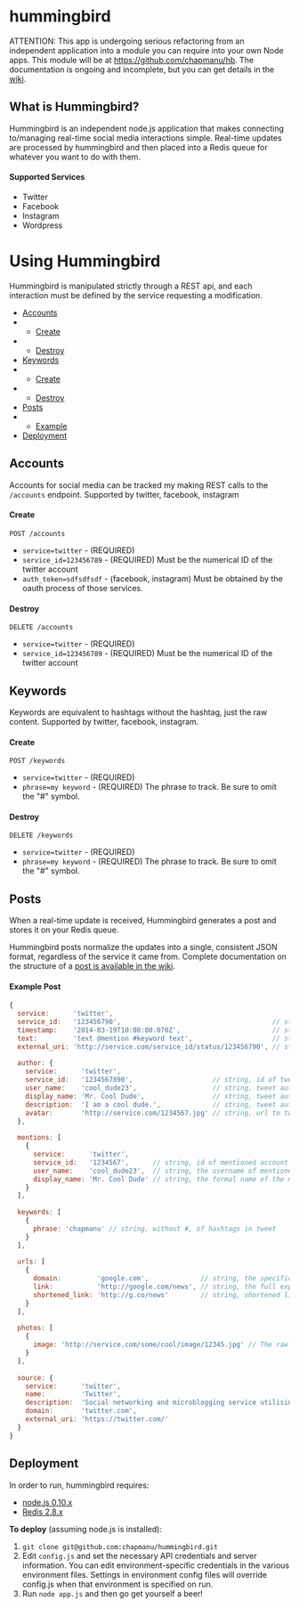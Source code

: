 hummingbird
===========

ATTENTION: This app is undergoing serious refactoring from an independent application into a module you can require into your own Node apps. This module will be at https://github.com/chapmanu/hb. The documentation is ongoing and incomplete, but you can get details in the [wiki](https://github.com/chapmanu/hummingbird/wiki).


## What is Hummingbird? ##
Hummingbird is an independent node.js application that makes connecting to/managing real-time social media interactions simple. Real-time updates are processed by hummingbird and then placed into a Redis queue for whatever you want to do with them.

#### Supported Services ####
* Twitter
* Facebook
* Instagram
* Wordpress


# Using Hummingbird #

Hummingbird is manipulated strictly through a REST api, and each interaction must be defined by the service requesting a modification.

* [Accounts](#accounts)
* * [Create](#create)
* * [Destroy](#destroy)
* [Keywords](#keywords)
* * [Create](#create-1)
* * [Destroy](#destroy-1)
* [Posts](#posts)
* * [Example](#example-post)
* [Deployment](#deployment)


## Accounts ##

Accounts for social media can be tracked my making REST calls to the `/accounts` endpoint.
Supported by twitter, facebook, instagram

#### Create ####
`POST /accounts`
* `service=twitter` - (REQUIRED)
* `service_id=123456789` - (REQUIRED) Must be the numerical ID of the twitter account
* `auth_token=sdfsdfsdf` - (facebook, instagram) Must be obtained by the oauth process of those services.

#### Destroy ####
`DELETE /accounts`
* `service=twitter` - (REQUIRED)
* `service_id=123456789` - (REQUIRED) Must be the numerical ID of the twitter account

## Keywords ##

Keywords are equivalent to hashtags without the hashtag, just the raw content.
Supported by twitter, facebook, instagram.

#### Create ####
`POST /keywords`
* `service=twitter` - (REQUIRED)
* `phrase=my keyword` - (REQUIRED) The phrase to track. Be sure to omit the "#" symbol.

#### Destroy ####
`DELETE /keywords`
* `service=twitter` - (REQUIRED)
* `phrase=my keyword` - (REQUIRED) The phrase to track. Be sure to omit the "#" symbol.



## Posts ##

When a real-time update is received, Hummingbird generates a post and stores it on your Redis queue.

Hummingbird posts normalize the updates into a single, consistent JSON format, regardless of the service it came from. Complete documentation on the structure of a [post is available in the wiki](https://github.com/chapmanu/hummingbird/wiki/Post-JSON-structure-definition).


#### Example Post ###

```javascript
{
  service:      'twitter',
  service_id:   '123456790',                                      // string, id of tweet
  timestamp:    '2014-03-19T10:08:00.070Z',                       // string, ISO 8601 timestamp of tweet
  text:         'text @mention #keyword text',                    // string, tweet text content
  external_uri: 'http://service.com/service_id/status/123456790', // string, twitter tweet url
  
  author: {
    service:      'twitter',
    service_id:   '1234567890',                    // string, id of tweet author
    user_name:    'cool_dude23',                   // string, tweet author username
    display_name: 'Mr. Cool Dude',                 // string, tweet author formal name
    description:  'I am a cool dude.',             // string, tweet author description
    avatar:       'http://service.com/1234567.jpg' // string, url to twitter user thumbnail
  },
  
  mentions: [
    {
      service:      'twitter',
      service_id:   '1234567',      // string, id of mentioned account
      user_name:    'cool_dude23',  // string, the username of mentioned account
      display_name: 'Mr. Cool Dude' // string, the formal name of the mentioned account
    }
  ],
  
  keywords: [
    {
      phrase: 'chapmanu' // string, without #, of hashtags in tweet
    }
  ],
  
  urls: [
    {
      domain:         'google.com',             // string, the specific domain of the expanded URL
      link:           'http://google.com/news', // string, the full expanded url
      shortened_link: 'http://g.co/news'        // string, shortened link in tweet text
    }
  ],
  
  photos: [
    {
      image: 'http://service.com/some/cool/image/12345.jpg' // The raw url to the largest image in tweet
    }
  ],
  
  source: {
    service:      'twitter',
    name:         'Twitter',
    description:  'Social networking and microblogging service utilising instant messaging, SMS or a web interface.',
    domain:       'twitter.com',
    external_uri: 'https://twitter.com/'
  }
}
```


## Deployment ##
In order to run, hummingbird requires:
* [node.js 0.10.x](http://nodejs.org/)
* [Redis 2.8.x](http://redis.io/)

**To deploy** (assuming node.js is installed):

1. `git clone git@github.com:chapmanu/hummingbird.git`
2. Edit `config.js` and set the necessary API credentials and server information. You can edit environment-specific credentials in the various environment files. Settings in environment config files will override config.js when that environment is specified on run.
3. Run `node app.js` and then go get yourself a beer!